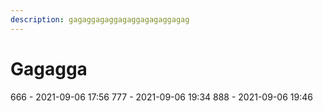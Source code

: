 ```yaml
---
description: gagaggagaggagaggagagaggagag
---
```


# Gagagga

666 - 2021-09-06 17:56
777 - 2021-09-06 19:34
888 - 2021-09-06 19:46
